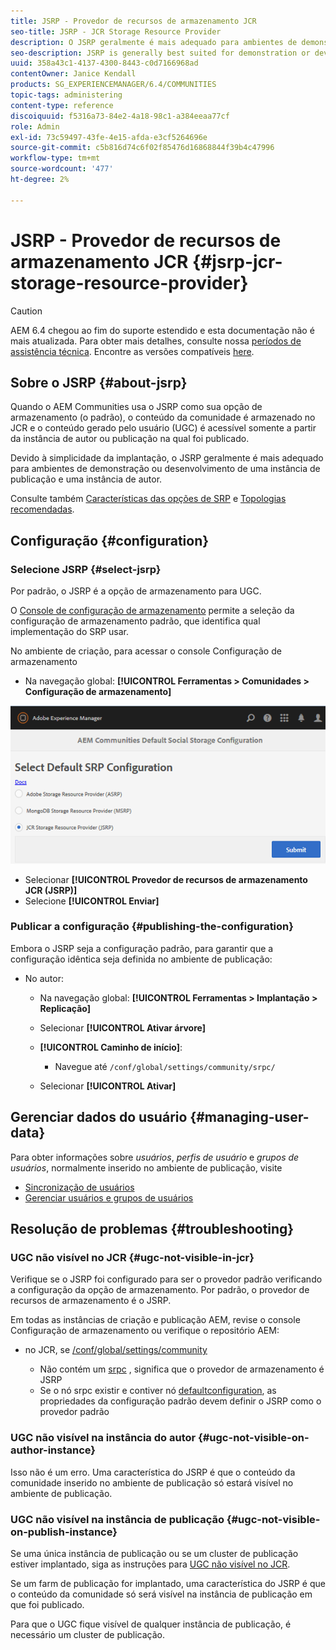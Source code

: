 ```yaml
---
title: JSRP - Provedor de recursos de armazenamento JCR
seo-title: JSRP - JCR Storage Resource Provider
description: O JSRP geralmente é mais adequado para ambientes de demonstração ou desenvolvimento de uma instância de publicação e uma instância de autor
seo-description: JSRP is generally best suited for demonstration or development environments of one publish instance and one author instance
uuid: 358a43c1-4137-4300-8443-c0d7166968ad
contentOwner: Janice Kendall
products: SG_EXPERIENCEMANAGER/6.4/COMMUNITIES
topic-tags: administering
content-type: reference
discoiquuid: f5316a73-84e2-4a18-98c1-a384eeaa77cf
role: Admin
exl-id: 73c59497-43fe-4e15-afda-e3cf5264696e
source-git-commit: c5b816d74c6f02f85476d16868844f39b4c47996
workflow-type: tm+mt
source-wordcount: '477'
ht-degree: 2%

---
```


# JSRP - Provedor de recursos de armazenamento JCR {#jsrp-jcr-storage-resource-provider}

>[!CAUTION]
>
>AEM 6.4 chegou ao fim do suporte estendido e esta documentação não é mais atualizada. Para obter mais detalhes, consulte nossa [períodos de assistência técnica](https://helpx.adobe.com/br/support/programs/eol-matrix.html). Encontre as versões compatíveis [here](https://experienceleague.adobe.com/docs/).

## Sobre o JSRP {#about-jsrp}

Quando o AEM Communities usa o JSRP como sua opção de armazenamento (o padrão), o conteúdo da comunidade é armazenado no JCR e o conteúdo gerado pelo usuário (UGC) é acessível somente a partir da instância de autor ou publicação na qual foi publicado.

Devido à simplicidade da implantação, o JSRP geralmente é mais adequado para ambientes de demonstração ou desenvolvimento de uma instância de publicação e uma instância de autor.

Consulte também [Características das opções de SRP](working-with-srp.md#characteristics-of-srp-options) e [Topologias recomendadas](topologies.md).

## Configuração {#configuration}

### Selecione JSRP {#select-jsrp}

Por padrão, o JSRP é a opção de armazenamento para UGC.

O [Console de configuração de armazenamento](srp-config.md) permite a seleção da configuração de armazenamento padrão, que identifica qual implementação do SRP usar.

No ambiente de criação, para acessar o console Configuração de armazenamento

* Na navegação global: **[!UICONTROL Ferramentas > Comunidades > Configuração de armazenamento]**

![chlimage_1-234](assets/chlimage_1-234.png)

* Selecionar **[!UICONTROL Provedor de recursos de armazenamento JCR (JSRP)]**
* Selecione **[!UICONTROL Enviar]**

### Publicar a configuração {#publishing-the-configuration}

Embora o JSRP seja a configuração padrão, para garantir que a configuração idêntica seja definida no ambiente de publicação:

* No autor:

   * Na navegação global: **[!UICONTROL Ferramentas > Implantação > Replicação]**
   * Selecionar **[!UICONTROL Ativar árvore]**
   * **[!UICONTROL Caminho de início]**:

      * Navegue até `/conf/global/settings/community/srpc/`
   * Selecionar **[!UICONTROL Ativar]**


## Gerenciar dados do usuário {#managing-user-data}

Para obter informações sobre *usuários*, *perfis de usuário* e *grupos de usuários*, normalmente inserido no ambiente de publicação, visite

* [Sincronização de usuários](sync.md)
* [Gerenciar usuários e grupos de usuários](users.md)

## Resolução de problemas {#troubleshooting}

### UGC não visível no JCR {#ugc-not-visible-in-jcr}

Verifique se o JSRP foi configurado para ser o provedor padrão verificando a configuração da opção de armazenamento. Por padrão, o provedor de recursos de armazenamento é o JSRP.

Em todas as instâncias de criação e publicação AEM, revise o console Configuração de armazenamento ou verifique o repositório AEM:

* no JCR, se [/conf/global/settings/community](http://localhost:4502/crx/de/index.jsp#/conf/global/settings/community)

   * Não contém um [srpc](http://localhost:4502/crx/de/index.jsp#/conf/global/settings/community/srpc) , significa que o provedor de armazenamento é JSRP
   * Se o nó srpc existir e contiver nó [defaultconfiguration](http://localhost:4502/crx/de/index.jsp#/conf/global/settings/community/srpc/defaultconfiguration), as propriedades da configuração padrão devem definir o JSRP como o provedor padrão

### UGC não visível na instância do autor {#ugc-not-visible-on-author-instance}

Isso não é um erro. Uma característica do JSRP é que o conteúdo da comunidade inserido no ambiente de publicação só estará visível no ambiente de publicação.

### UGC não visível na instância de publicação {#ugc-not-visible-on-publish-instance}

Se uma única instância de publicação ou se um cluster de publicação estiver implantado, siga as instruções para [UGC não visível no JCR](#ugc-not-visible-in-jcr).

Se um farm de publicação for implantado, uma característica do JSRP é que o conteúdo da comunidade só será visível na instância de publicação em que foi publicado.

Para que o UGC fique visível de qualquer instância de publicação, é necessário um cluster de publicação.
